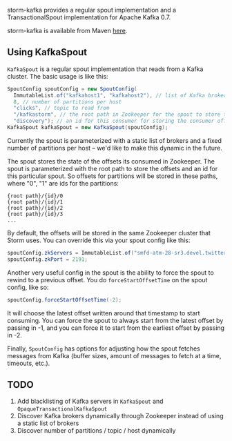 storm-kafka provides a regular spout implementation and a TransactionalSpout implementation for Apache Kafka 0.7.

storm-kafka is available from Maven [here](http://clojars.org/storm/storm-kafka).

## Using KafkaSpout

`KafkaSpout` is a regular spout implementation that reads from a Kafka cluster. The basic usage is like this:

```java
SpoutConfig spoutConfig = new SpoutConfig(
  ImmutableList.of("kafkahost1", "kafkahost2"), // list of Kafka brokers
  8, // number of partitions per host
  "clicks", // topic to read from
  "/kafkastorm", // the root path in Zookeeper for the spout to store the consumer offsets
  "discovery"); // an id for this consumer for storing the consumer offsets in Zookeeper
KafkaSpout kafkaSpout = new KafkaSpout(spoutConfig);
```

Currently the spout is parameterized with a static list of brokers and a fixed number of partitions per host – we'd like to make this dynamic in the future.

The spout stores the state of the offsets its consumed in Zookeeper. The spout is parameterized with the root path to store the offsets and an id for this particular spout. So offsets for partitions will be stored in these paths, where "0", "1" are ids for the partitions:

```
{root path}/{id}/0
{root path}/{id}/1
{root path}/{id}/2
{root path}/{id}/3
...
```

By default, the offsets will be stored in the same Zookeeper cluster that Storm uses. You can override this via your spout config like this:

```java
spoutConfig.zkServers = ImmutableList.of("smfd-atm-28-sr3.devel.twitter.com");
spoutConfig.zkPort = 2191;
```

Another very useful config in the spout is the ability to force the spout to rewind to a previous offset. You do `forceStartOffsetTime` on the spout config, like so:

```java
spoutConfig.forceStartOffsetTime(-2);
```

It will choose the latest offset written around that timestamp to start consuming. You can force the spout to always start from the latest offset by passing in -1, and you can force it to start from the earliest offset by passing in -2.

Finally, `SpoutConfig` has options for adjusting how the spout fetches messages from Kafka (buffer sizes, amount of messages to fetch at a time, timeouts, etc.).

## TODO

1. Add blacklisting of Kafka servers in `KafkaSpout` and `OpaqueTransactionalKafkaSpout`
2. Discover Kafka brokers dynamically through Zookeeper instead of using a static list of brokers
3. Discover number of partitions / topic / host dynamically